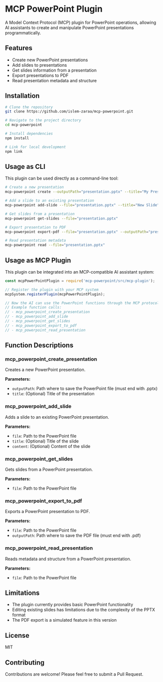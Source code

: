 # MCP PowerPoint Plugin

A Model Context Protocol (MCP) plugin for PowerPoint operations, allowing AI assistants to create and manipulate PowerPoint presentations programmatically.

## Features

- Create new PowerPoint presentations
- Add slides to presentations
- Get slides information from a presentation
- Export presentations to PDF
- Read presentation metadata and structure

## Installation

```bash
# Clone the repository
git clone https://github.com/islem-zaraa/mcp-powerpoint.git

# Navigate to the project directory
cd mcp-powerpoint

# Install dependencies
npm install

# Link for local development
npm link
```

## Usage as CLI

This plugin can be used directly as a command-line tool:

```bash
# Create a new presentation
mcp-powerpoint create --outputPath="presentation.pptx" --title="My Presentation"

# Add a slide to an existing presentation
mcp-powerpoint add-slide --file="presentation.pptx" --title="New Slide" --content="This is the content of the slide"

# Get slides from a presentation
mcp-powerpoint get-slides --file="presentation.pptx"

# Export presentation to PDF
mcp-powerpoint export-pdf --file="presentation.pptx" --outputPath="presentation.pdf"

# Read presentation metadata
mcp-powerpoint read --file="presentation.pptx"
```

## Usage as MCP Plugin

This plugin can be integrated into an MCP-compatible AI assistant system:

```javascript
const mcpPowerPointPlugin = require('mcp-powerpoint/src/mcp-plugin');

// Register the plugin with your MCP system
mcpSystem.registerPlugin(mcpPowerPointPlugin);

// Now the AI can use the PowerPoint functions through the MCP protocol
// Example function calls:
// - mcp_powerpoint_create_presentation
// - mcp_powerpoint_add_slide
// - mcp_powerpoint_get_slides
// - mcp_powerpoint_export_to_pdf
// - mcp_powerpoint_read_presentation
```

## Function Descriptions

### mcp_powerpoint_create_presentation

Creates a new PowerPoint presentation.

**Parameters:**
- `outputPath`: Path where to save the PowerPoint file (must end with .pptx)
- `title`: (Optional) Title of the presentation

### mcp_powerpoint_add_slide

Adds a slide to an existing PowerPoint presentation.

**Parameters:**
- `file`: Path to the PowerPoint file
- `title`: (Optional) Title of the slide
- `content`: (Optional) Content of the slide

### mcp_powerpoint_get_slides

Gets slides from a PowerPoint presentation.

**Parameters:**
- `file`: Path to the PowerPoint file

### mcp_powerpoint_export_to_pdf

Exports a PowerPoint presentation to PDF.

**Parameters:**
- `file`: Path to the PowerPoint file
- `outputPath`: Path where to save the PDF file (must end with .pdf)

### mcp_powerpoint_read_presentation

Reads metadata and structure from a PowerPoint presentation.

**Parameters:**
- `file`: Path to the PowerPoint file

## Limitations

- The plugin currently provides basic PowerPoint functionality
- Editing existing slides has limitations due to the complexity of the PPTX format
- The PDF export is a simulated feature in this version

## License

MIT

## Contributing

Contributions are welcome! Please feel free to submit a Pull Request. 